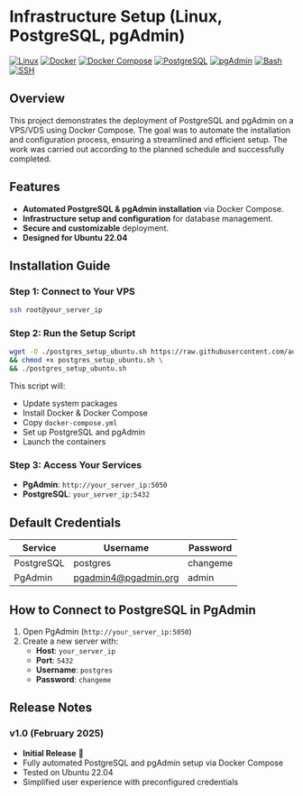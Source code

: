 # Infrastructure Setup (Linux, PostgreSQL, pgAdmin)

[![Linux](https://img.shields.io/badge/OS-Linux-yellow?logo=linux&style=flat-square)](https://ubuntu.com/)
[![Docker](https://img.shields.io/badge/Container-Docker-blue?logo=docker&style=flat-square)](https://www.docker.com/)
[![Docker Compose](https://img.shields.io/badge/Orchestration-Docker--Compose-2496ED?logo=docker&style=flat-square)](https://docs.docker.com/compose/)
[![PostgreSQL](https://img.shields.io/badge/Database-PostgreSQL-4169E1?logo=postgresql&style=flat-square)](https://www.postgresql.org/)
[![pgAdmin](https://img.shields.io/badge/Tool-pgAdmin-orange?style=flat-square)](https://www.pgadmin.org/)
[![Bash](https://img.shields.io/badge/Scripting-Bash-blue?logo=gnu-bash&style=flat-square)](https://www.gnu.org/software/bash/)
[![SSH](https://img.shields.io/badge/Access-SSH-lightgrey?logo=openssh&style=flat-square)](https://www.openssh.com/)

## Overview
This project demonstrates the deployment of PostgreSQL and pgAdmin on a VPS/VDS using Docker Compose. The goal was to automate the installation and configuration process, ensuring a streamlined and efficient setup. The work was carried out according to the planned schedule and successfully completed.

## Features
- **Automated PostgreSQL & pgAdmin installation** via Docker Compose.
- **Infrastructure setup and configuration** for database management.
- **Secure and customizable** deployment.
- **Designed for Ubuntu 22.04** 

## Installation Guide
### Step 1: Connect to Your VPS
```sh
ssh root@your_server_ip
```

### Step 2: Run the Setup Script
```sh
wget -O ./postgres_setup_ubuntu.sh https://raw.githubusercontent.com/admin404nextfloor/SQL/master/postgres_setup_ubuntu.sh \
&& chmod +x postgres_setup_ubuntu.sh \
&& ./postgres_setup_ubuntu.sh
```
This script will:
- Update system packages
- Install Docker & Docker Compose
- Copy `docker-compose.yml`
- Set up PostgreSQL and pgAdmin
- Launch the containers

### Step 3: Access Your Services
- **PgAdmin**: `http://your_server_ip:5050`
- **PostgreSQL**: `your_server_ip:5432`

## Default Credentials
| Service  | Username | Password  |
|----------|----------|------------|
| PostgreSQL | postgres  | changeme |
| PgAdmin | pgadmin4@pgadmin.org | admin |

## How to Connect to PostgreSQL in PgAdmin
1. Open PgAdmin (`http://your_server_ip:5050`)
2. Create a new server with:
   - **Host**: `your_server_ip`
   - **Port**: `5432`
   - **Username**: `postgres`
   - **Password**: `changeme`

## Release Notes
### v1.0 (February 2025)
- **Initial Release** 🎉
- Fully automated PostgreSQL and pgAdmin setup via Docker Compose
- Tested on Ubuntu 22.04
- Simplified user experience with preconfigured credentials




